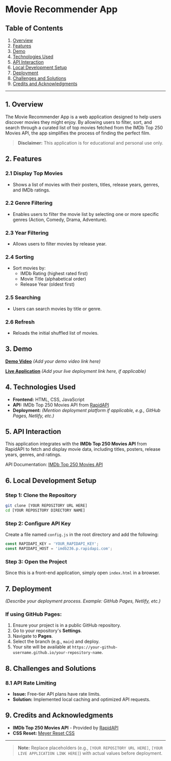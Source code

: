 
# Movie Recommender App

## Table of Contents

1. [Overview](#overview)
2. [Features](#features)
3. [Demo](#demo)
4. [Technologies Used](#technologies-used)
5. [API Interaction](#api-interaction)
6. [Local Development Setup](#local-development-setup)
7. [Deployment](#deployment)
8. [Challenges and Solutions](#challenges-and-solutions)
9. [Credits and Acknowledgments](#credits-and-acknowledgments)

---

## 1. Overview

The Movie Recommender App is a web application designed to help users discover movies they might enjoy. By allowing users to filter, sort, and search through a curated list of top movies fetched from the IMDb Top 250 Movies API, the app simplifies the process of finding the perfect film.

> **Disclaimer:** This application is for educational and personal use only.

## 2. Features

### 2.1 Display Top Movies

- Shows a list of movies with their posters, titles, release years, genres, and IMDb ratings.

### 2.2 Genre Filtering

- Enables users to filter the movie list by selecting one or more specific genres (Action, Comedy, Drama, Adventure).

### 2.3 Year Filtering

- Allows users to filter movies by release year.

### 2.4 Sorting

- Sort movies by:
  - IMDb Rating (highest rated first)
  - Movie Title (alphabetical order)
  - Release Year (oldest first)

### 2.5 Searching

- Users can search movies by title or genre.

### 2.6 Refresh

- Reloads the initial shuffled list of movies.

## 3. Demo

[**Demo Video**](#) *(Add your demo video link here)*

[**Live Application**](#) *(Add your live deployment link here, if applicable)*

## 4. Technologies Used

- **Frontend:** HTML, CSS, JavaScript
- **API:** IMDb Top 250 Movies API from [RapidAPI](https://rapidapi.com/)
- **Deployment:** *(Mention deployment platform if applicable, e.g., GitHub Pages, Netlify, etc.)*

## 5. API Interaction

This application integrates with the **IMDb Top 250 Movies API** from RapidAPI to fetch and display movie data, including titles, posters, release years, genres, and ratings.

API Documentation: [IMDb Top 250 Movies API](https://rapidapi.com/imdb236/api/imdb-top-250-movies)

## 6. Local Development Setup

### Step 1: Clone the Repository

```sh
git clone [YOUR REPOSITORY URL HERE]
cd [YOUR REPOSITORY DIRECTORY NAME]
```

### Step 2: Configure API Key

Create a file named `config.js` in the root directory and add the following:

```js
const RAPIDAPI_KEY = 'YOUR_RAPIDAPI_KEY';
const RAPIDAPI_HOST = 'imdb236.p.rapidapi.com';
```

### Step 3: Open the Project

Since this is a front-end application, simply open `index.html` in a browser.

## 7. Deployment

*(Describe your deployment process. Example: GitHub Pages, Netlify, etc.)*

### If using **GitHub Pages**:

1. Ensure your project is in a public GitHub repository.
2. Go to your repository's **Settings**.
3. Navigate to **Pages**.
4. Select the branch (e.g., `main`) and deploy.
5. Your site will be available at `https://your-github-username.github.io/your-repository-name`.

## 8. Challenges and Solutions

### 8.1 API Rate Limiting

- **Issue:** Free-tier API plans have rate limits.
- **Solution:** Implemented local caching and optimized API requests.

## 9. Credits and Acknowledgments

- **IMDb Top 250 Movies API** - Provided by [RapidAPI](https://rapidapi.com/imdb236/api/imdb-top-250-movies)
- **CSS Reset:** [Meyer Reset CSS](https://cdnjs.com)

---

> **Note:** Replace placeholders (e.g., `[YOUR REPOSITORY URL HERE]`, `[YOUR LIVE APPLICATION LINK HERE]`) with actual values before deployment.

